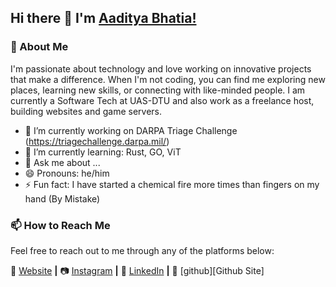 ## Hi there 👋 I'm [Aaditya Bhatia!](*)

### 💬 About Me

I'm passionate about technology and love working on innovative projects that make a difference. When I'm not coding, you can find me exploring new places, learning new skills, or connecting with like-minded people. I am currently a Software Tech at UAS-DTU and also work as a freelance host, building websites and game servers.

- 🔭 I’m currently working on DARPA Triage Challenge (https://triagechallenge.darpa.mil/)
- 🌱 I’m currently learning: Rust, GO, ViT
- 💬 Ask me about ...
- 😄 Pronouns: he/him
- ⚡ Fun fact: I have started a chemical fire more times than fingers on my hand (By Mistake)

### 📫 How to Reach Me

Feel free to reach out to me through any of the platforms below:

🏡 [Website][website] **|** 
📷 [Instagram][instagram] **|** 
👔 [LinkedIn][linkedin] **|**
🏡 [github][Github Site]

[website]: https://funboyprojects.com/
[instagram]: https://www.instagram.com/aaadi_b/
[linkedin]: https://www.linkedin.com/in/aaditya-bhatia-170b76187/
[github]:https://aadi121205.github.io/

